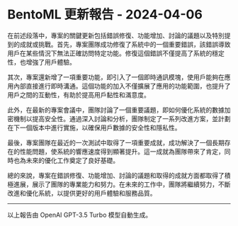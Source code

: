 # BentoML 更新報告 - 2024-04-06

在前述段落中，專案的關鍵更新包括錯誤修復、功能增加、討論的議題以及特別提到的成就或挑戰。首先，專案團隊成功修復了系統中的一個重要錯誤，該錯誤導致用戶在某些情況下無法正確訪問特定功能。修復這個錯誤不僅提高了系統的穩定性，也增強了用戶體驗。



其次，專案還新增了一項重要功能，即引入了一個即時通訊模塊，使用戶能夠在應用內部直接進行即時溝通。這個功能的加入不僅擴展了應用的功能範圍，也提升了用戶之間的互動性，有助於提高用戶黏性和滿意度。



此外，在最新的專案會議中，團隊討論了一個重要議題，即如何優化系統的數據加密機制以提高安全性。通過深入討論和分析，團隊制定了一系列改進方案，並計劃在下一個版本中進行實施，以確保用戶數據的安全性和隱私性。



最後，專案團隊在最近的一次測試中取得了一項重要成就，成功解決了一個長期存在的性能問題，使系統的響應速度得到顯著提升。這一成就為團隊帶來了肯定，同時也為未來的優化工作奠定了良好基礎。



總的來說，專案在錯誤修復、功能增加、討論的議題和取得的成就方面都取得了積極進展，展示了團隊的專業能力和努力。在未來的工作中，團隊將繼續努力，不斷改進和優化系統，以提供更好的用戶體驗和服務品質。



---



以上報告由 OpenAI GPT-3.5 Turbo 模型自動生成。